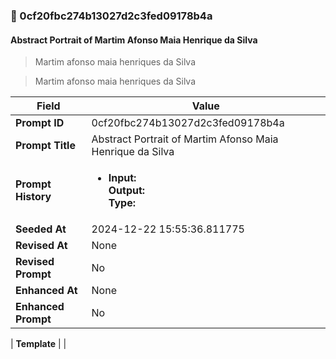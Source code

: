 

### 📜 0cf20fbc274b13027d2c3fed09178b4a

#### Abstract Portrait of Martim Afonso Maia Henrique da Silva

> Martim afonso maia henriques da Silva 

> Martim afonso maia henriques da Silva 

| Field          | Value                                                                                                                                                                      |
|----------------|----------------------------------------------------------------------------------------------------------------------------------------------------------------------------|
| **Prompt ID**  | 0cf20fbc274b13027d2c3fed09178b4a                                                                                                                                                            |
| **Prompt Title**  | Abstract Portrait of Martim Afonso Maia Henrique da Silva                                                                                                                                                            |
| **Prompt History** | <ul><li>**Input:**  <br> **Output:**  <br> **Type:** </li></ul> |
| **Seeded At** | 2024-12-22 15:55:36.811775                                                                                                                                                   |
| **Revised At** | None                                                                                                                                                   |
| **Revised Prompt** | No                                                                                                                                                                      |
| **Enhanced At** | None                                                                                                                                                  |
| **Enhanced Prompt** | No                                                                                                                                                                    |

| **Template**   |                                                                                                                                            |




